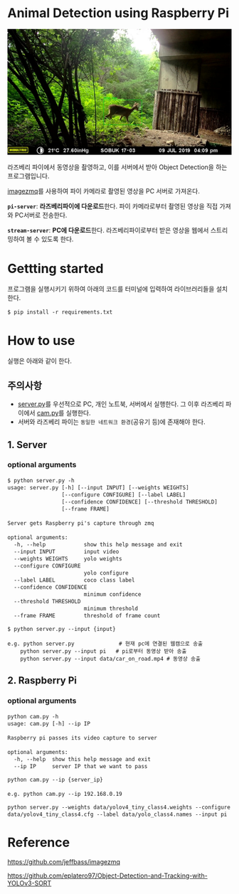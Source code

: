# Animal Detection using Raspberry Pi

![](data/sample.jpg)

라즈베리 파이에서 동영상을 촬영하고, 이를 서버에서 받아 Object Detection을 하는 프로그램입니다.

[imagezmq](https://github.com/jeffbass/imagezmq)를 사용하여 파이 카메라로 촬영된 영상을 PC 서버로 가져온다.

**`pi-server`**: **라즈베리파이에 다운로드**한다. 파이 카메라로부터 촬영된 영상을 직접 가져와 PC서버로 전송한다.

**`stream-server`**: **PC에 다운로드**한다. 라즈베리파이로부터 받은 영상을 웹에서 스트리밍하여 볼 수 있도록 한다.

# Gettting started

프로그램을 실행시키기 위하여 아래의 코드를 터미널에 입력하여 라이브러리들을 설치한다.

```Shell
$ pip install -r requirements.txt
```

# How to use

실행은 아래와 같이 한다.

## 주의사항

- [server.py](https://github.com/thispath98/Animal-Detection-using-Raspberry-Pi/tree/master/server.py)를 우선적으로 PC, 개인 노트북, 서버에서 실행한다. 그 이후 라즈베리 파이에서 [cam.py](https://github.com/thispath98/Animal-Detection-using-Raspberry-Pi/tree/master/cam.py)를 실행한다.
- 서버와 라즈베리 파이는 `동일한 네트워크 환경`(공유기 등)에 존재해야 한다.

## 1. Server

### optional arguments

```Shell
$ python server.py -h
usage: server.py [-h] [--input INPUT] [--weights WEIGHTS]
                 [--configure CONFIGURE] [--label LABEL]
                 [--confidence CONFIDENCE] [--threshold THRESHOLD]
                 [--frame FRAME]

Server gets Raspberry pi's capture through zmq

optional arguments:
  -h, --help            show this help message and exit
  --input INPUT         input video
  --weights WEIGHTS     yolo weights
  --configure CONFIGURE
                        yolo configure
  --label LABEL         coco class label
  --confidence CONFIDENCE
                        minimum confidence
  --threshold THRESHOLD
                        minimum threshold
  --frame FRAME         threshold of frame count
```

```Shell
$ python server.py --input {input}

e.g. python server.py              # 현재 pc에 연결된 웹캠으로 송출
    python server.py --input pi   # pi로부터 동영상 받아 송출
    python server.py --input data/car_on_road.mp4 # 동영상 송출
```

## 2. Raspberry Pi

### optional arguments

```Shell
python cam.py -h
usage: cam.py [-h] --ip IP

Raspberry pi passes its video capture to server

optional arguments:
  -h, --help  show this help message and exit
  --ip IP     server IP that we want to pass
```

```Shell
python cam.py --ip {server_ip}

e.g. python cam.py --ip 192.168.0.19
```

```
python server.py --weights data/yolov4_tiny_class4.weights --configure data/yolov4_tiny_class4.cfg --label data/yolo_class4.names --input pi
```

# Reference

https://github.com/jeffbass/imagezmq

https://github.com/eplatero97/Object-Detection-and-Tracking-with-YOLOv3-SORT
